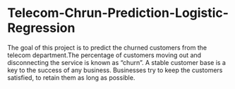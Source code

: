 # Telecom-Chrun-Prediction-Logistic-Regression
The goal of this project is to predict the churned customers from the telecom department.The percentage of customers moving out and disconnecting the service is known as “churn”. A stable customer base is a key to the success of any business. Businesses try to keep the customers satisfied, to retain them as long as possible. 
